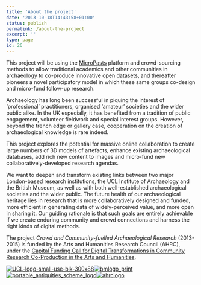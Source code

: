 ```yaml
---
title: 'About the project'
date: '2013-10-18T14:43:58+01:00'
status: publish
permalink: /about-the-project
excerpt: ''
type: page
id: 26
---
```

This project will be using the [MicroPasts](http://micropasts.org/ "Micropasts platform") platform and crowd-sourcing methods to allow traditional academics and other communities in archaeology to co-produce innovative open datasets, and thereafter pioneers a novel participatory model in which these same groups co-design and micro-fund follow-up research.

Archaeology has long been successful in piquing the interest of ‘professional’ practitioners, organised ‘amateur’ societies and the wider public alike. In the UK especially, it has benefited from a tradition of public engagement, volunteer fieldwork and special interest groups. However, beyond the trench edge or gallery case, cooperation on the creation of archaeological knowledge is rare indeed.

This project explores the potential for massive online collaboration to create large numbers of 3D models of artefacts, enhance existing archaeological databases, add rich new content to images and micro-fund new collaboratively-developed research agendas.

We want to deepen and transform existing links between two major London-based research institutions, the UCL Institute of Archaeology and the British Museum, as well as with both well-established archaeological societies and the wider public. The future health of our archaeological heritage lies in research that is more collaboratively designed and funded, more efficient in generating data of widely-perceived value, and more open in sharing it. Our guiding rationale is that such goals are entirely achievable if we create enduring community and crowd connections and harness the right kinds of digital methods.

The project *Crowd and Community-fuelled Archaeological Research* (2013-2015) is funded by the Arts and Humanities Research Council (AHRC), under the [Capital Funding Call for Digital Transformations in Community Research Co-Production in the Arts and Humanities](http://www.ahrc.ac.uk/Funding-Opportunities/Pages/Capital-Funding-Call-for-Digital-Transformations-in-Community-research-Co-Production-in-the-Arts-and-Humanities.aspx "Capital Funding Call for Digital Transformations in Community Research Co-Production in the Arts and humanities").

[![UCL-logo-small-use-blk-300x88](../../uploads/sites/2/2013/10/UCL-logo-small-use-blk-300x88.jpg)](https://blog.micropasts.org/wp-content/uploads/sites/2/2013/10/UCL-logo-small-use-blk-300x88.jpg)[![bmlogo_print](../../uploads/sites/2/2013/10/bmlogo_print.png)](https://blog.micropasts.org/wp-content/uploads/sites/2/2013/10/bmlogo_print.png)[![portable_antiquities_scheme_logo](../../uploads/sites/2/2013/10/portable_antiquities_scheme_logo.jpg)](https://blog.micropasts.org/wp-content/uploads/sites/2/2013/10/portable_antiquities_scheme_logo.jpg)[![ahrclogo](../../uploads/sites/2/2013/10/ahrclogo.gif)](https://blog.micropasts.org/wp-content/uploads/sites/2/2013/10/ahrclogo.gif)